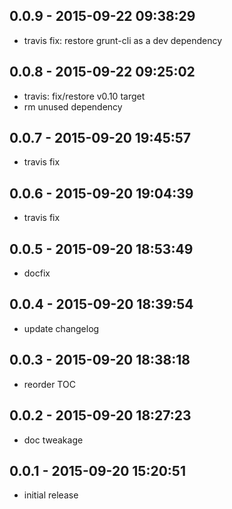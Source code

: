 ## 0.0.9 - 2015-09-22 09:38:29

* travis fix: restore grunt-cli as a dev dependency

## 0.0.8 - 2015-09-22 09:25:02

* travis: fix/restore v0.10 target
* rm unused dependency

## 0.0.7 - 2015-09-20 19:45:57

* travis fix

## 0.0.6 - 2015-09-20 19:04:39

* travis fix

## 0.0.5 - 2015-09-20 18:53:49

* docfix

## 0.0.4 - 2015-09-20 18:39:54

* update changelog

## 0.0.3 - 2015-09-20 18:38:18

* reorder TOC

## 0.0.2 - 2015-09-20 18:27:23

* doc tweakage

## 0.0.1 - 2015-09-20 15:20:51

* initial release
